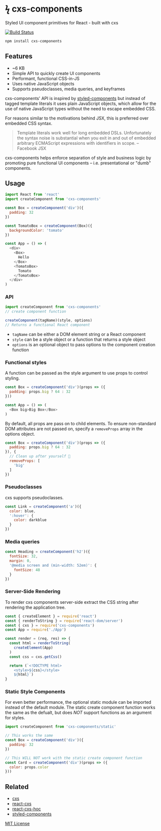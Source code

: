 
# ϟ cxs-components

Styled UI component primitives for React - built with cxs

[![Build Status](https://travis-ci.org/jxnblk/cxs-components.svg?branch=master)](https://travis-ci.org/jxnblk/cxs-components)

```sh
npm install cxs-components
```

## Features

- ~6 KB
- Simple API to quickly create UI components
- Performant, functional CSS-in-JS
- Uses native JavaScript objects
- Supports pseudoclasses, media queries, and keyframes

cxs-components' API is inspired by
[styled-components](https://github.com/styled-components/styled-components)
but instead of tagged template literals it uses plain JavaScript objects,
which allow for the use of native JavaScript types without the need to escape embedded CSS.

For reasons similar to the motivations behind JSX, this is preferred over embedded CSS syntax.

> Template literals work well for long embedded DSLs. Unfortunately the syntax noise is substantial when you exit in and out of embedded arbitrary ECMAScript expressions with identifiers in scope.
– Facebook JSX

cxs-components helps enforce separation of style and business logic by promoting pure functional UI components – i.e. presentational or "dumb" components.


## Usage

```js
import React from 'react'
import createComponent from 'cxs-components'

const Box = createComponent('div')({
  padding: 32
})

const TomatoBox = createComponent(Box)({
  backgroundColor: 'tomato'
})

const App = () => (
  <div>
    <Box>
      Hello
    </Box>
    <TomatoBox>
      Tomato
    </TomatoBox>
  </div>
)
```

### API

```js
import createComponent from 'cxs-components'
// create component function

createComponent(tagName)(style, options)
// Returns a functional React component
```

- `tagName` can be either a DOM element string or a React component
- `style` can be a style object or a function that returns a style object
- `options` is an optional object to pass options to the component creation function


### Functional styles

A function can be passed as the style argument to use props to control styling.

```js
const Box = createComponent('div')(props => ({
  padding: props.big ? 64 : 32
}))

const App = () => (
  <Box big>Big Box</Box>
)
```

By default, all props are pass on to child elements.
To ensure non-standard DOM attributes are not passed on,
specify a `removeProps` array in the options object.

```js
const Box = createComponent('div')(props => ({
  padding: props.big ? 64 : 32
}), {
  // Clean up after yourself 🛁
  removeProps: [
    'big'
  ]
})
```

### Pseudoclasses

cxs supports pseudoclasses.

```js
const Link = createComponent('a')({
  color: blue,
  ':hover': {
    color: darkblue
  }
})
```

### Media queries

```js
const Heading = createComponent('h2')({
  fontSize: 32,
  margin: 0,
  '@media screen and (min-width: 52em)': {
    fontSize: 48
  }
})
```

### Server-Side Rendering

To render cxs components server-side extract the CSS string after rendering the application tree.

```js
const { createElement } = require('react')
const { renderToString } = require('react-dom/server')
const { cxs } = require('cxs-components')
const App = require('./App')

const render = (req, res) => {
  const html = renderToString(
    createElement(App)
  )
  const css = cxs.getCss()

  return (`<!DOCTYPE html>
    <style>${css}</style>
    ${html}`)
}
```

### Static Style Components

For even better performance, the optional static module can be imported instead of the default module.
The static create component function works the same as the defualt,
but does *NOT* support functions as an argument for styles.

```js
import createComponent from 'cxs-components/static'

// This works the same
const Box = createComponent('div')({
  padding: 32
})

// This WILL NOT work with the static create component function
const Card = createComponent('div')(props => ({
  color: props.color
}))
```

## Related

- [cxs](https://github.com/jxnblk/cxs)
- [react-cxs](https://github.com/jxnblk/cxs/tree/master/packages/react-cxs)
- [react-cxs-hoc](https://github.com/jxnblk/cxs/tree/master/packages/react-cxs-hoc)
- [styled-components](https://github.com/styled-components/styled-components)

[MIT License](LICENSE.md)

